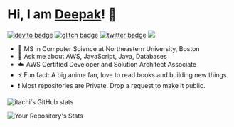 
# Hi, I am [Deepak](https://deepak-kumar.netlify.app/)! :wave:
[![dev.to badge](https://img.shields.io/badge/linkedin-deepak-%230177B5?style=flat&logo=linkedin)](https://www.linkedin.com/in/deepak-kumar-bb1810115/)
[![glitch badge](https://img.shields.io/badge/facebook-mo.deepak-%23FF0000?style=flat&logo=facebook)](https://www.facebook.com/Deepakk.svpuc)
[![twitter badge](https://img.shields.io/badge/instagram-@deepak-%23E4415F?style=flat&logo=instagram&logoColor=white)](https://www.instagram.com/_____itachi_____)
![](https://komarev.com/ghpvc/?username=itachi1994&color=brightgreen&style=flat)
   * 🏫 MS in Computer Science  at Northeastern University, Boston 
   * 💬 Ask me about AWS, JavaScript, Java, Databases
   * :cloud:  AWS Certified Developer and Solution Architect Associate
   * ⚡ Fun fact: A big anime fan, love to read books and building new things
   * :exclamation:  Most repositories are Private. Drop a request to make it public.


![itachi's GitHub stats](https://github-readme-stats.vercel.app/api?username=itachi1994&hide=stars&count_private=true&show_icons=true&theme=tokyonight)


![Your Repository's Stats](https://github-readme-stats.vercel.app/api/top-langs/?username=itachi1994&theme=tokyonight)
